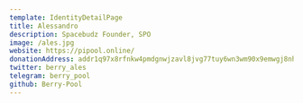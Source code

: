 ```yaml
---
template: IdentityDetailPage
title: Alessandro 
description: Spacebudz Founder, SPO
image: /ales.jpg
website: https://pipool.online/
donationAddress: addr1q97x8rfnkw4pmdgnwjzavl8jvg77tuy6wn3wm90x9emwgj8nhh356yzp7k3qwmhe4fk0g5u6kx5ka4rz5qcq4j7mvh2sg67tj5
twitter: berry_ales
telegram: berry_pool
github: Berry-Pool
---
```


<YoutubeVideo url="https://www.youtube.com/watch?v=IxlL3RA3UyI&t=1s"/>